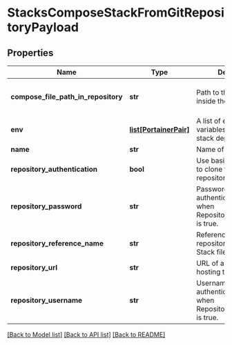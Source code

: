 # StacksComposeStackFromGitRepositoryPayload

## Properties
Name | Type | Description | Notes
------------ | ------------- | ------------- | -------------
**compose_file_path_in_repository** | **str** | Path to the Stack file inside the Git repository | [optional] [default to 'docker-compose.yml']
**env** | [**list[PortainerPair]**](PortainerPair.md) | A list of environment variables used during stack deployment | [optional] 
**name** | **str** | Name of the stack | 
**repository_authentication** | **bool** | Use basic authentication to clone the Git repository | [optional] 
**repository_password** | **str** | Password used in basic authentication. Required when RepositoryAuthentication is true. | [optional] 
**repository_reference_name** | **str** | Reference name of a Git repository hosting the Stack file | [optional] 
**repository_url** | **str** | URL of a Git repository hosting the Stack file | 
**repository_username** | **str** | Username used in basic authentication. Required when RepositoryAuthentication is true. | [optional] 

[[Back to Model list]](../README.md#documentation-for-models) [[Back to API list]](../README.md#documentation-for-api-endpoints) [[Back to README]](../README.md)


